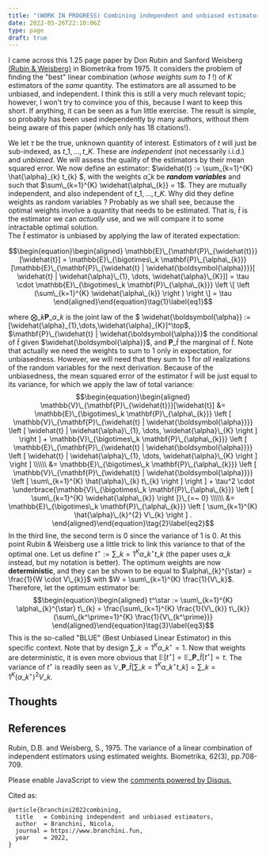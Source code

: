 ```yaml
---
title: "(WORK IN PROGRESS) Combining independent and unbiased estimators"
date: 2022-05-26T22:10:06Z
type: page
draft: true
---
```


I came across this 1.25 page paper by Don Rubin and Sanford Weisberg [(Rubin \& Weisberg)](https://academic.oup.com/biomet/article-abstract/62/3/708/257707) in Biometrika from 1975.
It considers the problem of finding the "best" linear combination (*whose weights sum to 1* !) of $K$ estimators of the *same* quantity. The estimators are all assumed to be unbiased, and independent. I think this is still a very much relevant topic; however, I won't try to convince you of this, because I want to keep this short.
If anything, it can be seen as a fun little exercise. The result is simple, so probably has been used independently by many authors, without them being aware of this paper (which only has 18 citations!).

We let $\tau$ be the true, unknown quantity of interest. Estimators of $t$ will just be sub-indexed, as $t\_1,\dots,t\_K$. These are *independent* (not necessarily i.i.d.) and *unbiased*.  We will assess the quality of the estimators by their mean squared error. We now define an estimator: $\widehat{t} := \sum\_{k=1}^{K} \hat{\alpha}\_{k} t\_{k} $, with the weights $\hat{\alpha}\_k$ be ***random variables*** and such that $\sum\_{k=1}^{K} \widehat{\alpha\_{k}} = 1$. They are mutually independent, and also independent of $t\_1,\dots,t\_K$. Why did they define weights as random variables ? Probably as we shall see, because the optimal weights involve a quantity that needs to be estimated. That is, $\widehat{t}$ is the estimator we can *actually* use, and we will compare it to some intractable optimal solution.  
The $\widehat{t}$ estimator is unbiased by applying the law of iterated expectation:

$$\begin{equation}\begin{aligned}
\mathbb{E}\_{\mathbf{P}\_{\widehat{t}}}[\widehat{t}] = \mathbb{E}\_{\bigotimes\_k \mathbf{P}\_{\alpha\_{k}}}[\mathbb{E}\_{\mathbf{P}\_{\widehat{t} | \widehat{\boldsymbol{\alpha}}}}[ \widehat{t} | \widehat{\alpha}\_{1}, \dots,  \widehat{\alpha}\_{K}]]  = \tau \cdot \mathbb{E}\_{\bigotimes\_k \mathbf{P}\_{\alpha\_{k}}} \left \[ \left (\sum\_{k=1}^{K} \widehat{\alpha\_{k}} \right ) \right \] = \tau
\end{aligned}\end{equation}\tag{1}\label{eq1}$$

where $\bigotimes\_k \mathbf{P}\_{\alpha\_{k}}$ is the joint law of the $ \widehat{\boldsymbol{\alpha}} := [\widehat{\alpha}\_{1},\dots,\widehat{\alpha}\_{K}]^\top$, $\mathbf{P}\_{\widehat{t} | \widehat{\boldsymbol{\alpha}}}$ the conditional of $\widehat{t}$ given $\widehat{\boldsymbol{\alpha}}$, and $\mathbf{P}\_{\widehat{t}}$ the marginal of $\widehat{t}$. Note that actually we need the weights to sum to $1$ only in expectation, for unbiasedness. However, we will need that they sum to 1 for *all* realizations of the random variables for the next derivation.
Because of the unbiasedness, the mean squared error of the estimator $\widehat{t}$ will be just equal to its variance, for which we apply the law of total variance:
$$\begin{equation}\begin{aligned}
 \mathbb{V}\_{\mathbf{P}\_{\widehat{t}}}[\widehat{t}] &= \mathbb{E}\_{\bigotimes\_k \mathbf{P}\_{\alpha\_{k}}} \left [ \mathbb{V}\_{\mathbf{P}\_{\widehat{t} | \widehat{\boldsymbol{\alpha}}}} \left [ \widehat{t} | \widehat{\alpha}\_{1}, \dots,  \widehat{\alpha}\_{K} \right ] \right ] + \mathbb{V}\_{\bigotimes\_k \mathbf{P}\_{\alpha\_{k}}} \left [ \mathbb{E}\_{\mathbf{P}\_{\widehat{t} | \widehat{\boldsymbol{\alpha}}}} \left [ \widehat{t} | \widehat{\alpha}\_{1}, \dots,  \widehat{\alpha}\_{K} \right ] \right ] \\\\\\
 &= \mathbb{E}\_{\bigotimes\_k \mathbf{P}\_{\alpha\_{k}}} \left [ \mathbb{V}\_{\mathbf{P}\_{\widehat{t} | \widehat{\boldsymbol{\alpha}}}} \left [ \sum\_{k=1}^{K} \hat{\alpha}\_{k} t\_{k}  \right ] \right ] + \tau^2 \cdot \underbrace{\mathbb{V}\_{\bigotimes\_k \mathbf{P}\_{\alpha\_{k}}} \left [ \sum\_{k=1}^{K} \widehat{\alpha\_{k}} \right ]}\_{=~ 0} \\\\\\
 &= \mathbb{E}\_{\bigotimes\_k \mathbf{P}\_{\alpha\_{k}}} \left [ \sum_{k=1}^{K} \hat{\alpha}\_{k}^{2} V\_{k} \right ] .
\end{aligned}\end{equation}\tag{2}\label{eq2}$$
In the third line, the second term is $0$ since the variance of $1$ is $0$. At this point Rubin \& Weisberg use a little trick to link this variance to that of the optimal one. Let us define $t^\star := \sum\_{k=1}^{K} \alpha\_{k}^{\star} t\_{k}$ (the paper uses $\alpha\_{k}$ instead, but my notation is better). The optimum weights are now **deterministic**, and they can be shown to be equal to $\alpha\_{k}^{\star} = \frac{1}{W \cdot V\_{k}}$ with $W = \sum\_{k=1}^{K} \frac{1}{V\_k}$. Therefore, let the optimum estimator be:
$$\begin{equation}\begin{aligned}
t^\star := \sum\_{k=1}^{K} \alpha\_{k}^{\star} t\_{k} = \frac{\sum\_{k=1}^{K} \frac{1}{V\_{k}} t\_{k}}{\sum\_{k^\prime=1}^{K} \frac{1}{V\_{k^\prime}}}
\end{aligned}\end{equation}\tag{3}\label{eq3}$$
This is the so-called "BLUE" (Best Unbiased Linear Estimator) in this specific context. Note that by design $\sum\_{k=1}^{K} \alpha\_{k}^{\star} = 1$. Now that weights are deterministic, it is even more obvious that $\mathbb{E}[t^\star] = \mathbb{E}\_{\mathbf{P}\_{\widehat{t}}}[t^\star] = \tau$. The variance of $t^\star$ is readily seen as $\mathbb{V}\_{\mathbf{P}\_{\widehat{t}}}[\sum\_{k=1}^{K} \alpha\_{k}^{\star} t\_{k}] = \sum\_{k=1}^{K} (\alpha\_{k}^{\star})^2 V\_{k}$.

## Thoughts



## References

Rubin, D.B. and Weisberg, S., 1975. The variance of a linear combination of independent estimators using estimated weights. Biometrika, 62(3), pp.708-709.


<div id="disqus_thread"></div>
<script>
    /**
    *  RECOMMENDED CONFIGURATION VARIABLES: EDIT AND UNCOMMENT THE SECTION BELOW TO INSERT DYNAMIC VALUES FROM YOUR PLATFORM OR CMS.
    *  LEARN WHY DEFINING THESE VARIABLES IS IMPORTANT: https://disqus.com/admin/universalcode/#configuration-variables    */

    var disqus_config = function () {
    this.page.url = "https://www.branchini.fun/posts/combining_est";  
    this.page.identifier = "combiningest"; // Replace PAGE_IDENTIFIER with your page's unique identifier variable
    };

    (function() { // DON'T EDIT BELOW THIS LINE
    var d = document, s = d.createElement('script');
    s.src = 'https://personal-website-g7y0elzvjn.disqus.com/embed.js';
    s.setAttribute('data-timestamp', +new Date());
    (d.head || d.body).appendChild(s);
    })();
</script>
<noscript>Please enable JavaScript to view the <a href="https://disqus.com/?ref_noscript">comments powered by Disqus.</a></noscript>


<p>Cited as:</p>
<pre tabindex="0"><code>@article{branchini2022combining,
  title   = Combining independent and unbiased estimators,
  author  = Branchini, Nicola,
  journal = https://www.branchini.fun,
  year    = 2022,
}
